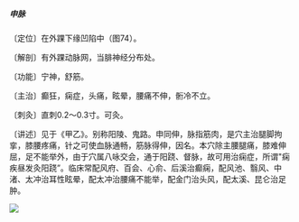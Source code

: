 ##### 申脉

〔定位〕在外踝下缘凹陷中（图74）。

〔解剖〕有外踝动脉网，当腓神经分布处。

〔功能〕宁神，舒筋。

〔主治〕癫狂，痫症，头痛，眩晕，腰痛不伸，䯒冷不立。 

〔刺灸〕直刺0.2〜0.3寸。可灸。

〔讲述〕见于《甲乙》。别称阳陵、鬼路。申同伸，脉指筋肉，是穴主治腿脚拘挛，膝腰疼痛，针之可使血脉通畅，筋脉得伸，因名。本穴除主腰腿痛，膝难伸屈，足不能举外，由于穴属八咏交会，通于阳跷、督脉，故可用治痫症，所谓"痫疾昼发灸阳跷”。临床常配风府、百会、心俞、后溪治癫痫，配风池、翳风、中渚、太冲治耳性眩晕，配太冲治腰痛不能举，配金门治头风，配太溪、昆仑治足肿。

![](img/图74.jpg)
